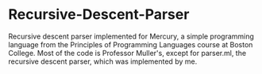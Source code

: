 # Recursive-Descent-Parser

Recursive descent parser implemented for Mercury, a simple programming language from the Principles of Programming Languages course at Boston College. 
Most of the code is Professor Muller's, except for parser.ml, the recursive descent parser, which was implemented by me. 

